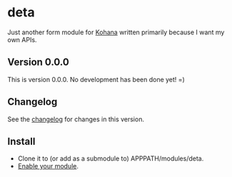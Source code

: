 deta
====
Just another form module for [Kohana](http://kohanaframework.org/) written primarily because I want my own APIs.

## Version 0.0.0
This is version 0.0.0. No development has been done yet! =)

## Changelog
See the [changelog](https://github.com/shideon/deta/blob/0.0.0/master/CHANGELOG.md) for changes in this version.

## Install
* Clone it to (or add as a submodule to) APPPATH/modules/deta.
* [Enable your module](http://kohanaframework.org/3.3/guide/kohana/modules#enabling-modules).
